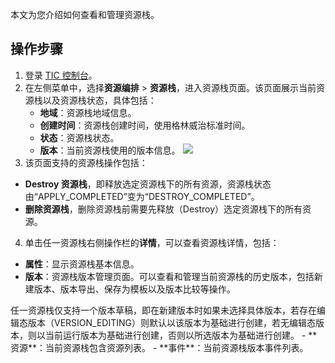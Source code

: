 本文为您介绍如何查看和管理资源栈。

## 操作步骤

1. 登录 [TIC 控制台](https://console.cloud.tencent.com/tic)。
2. 在左侧菜单中，选择**资源编排** > **资源栈**，进入资源栈页面。该页面展示当前资源栈以及资源栈状态，具体包括：
	- **地域**：资源栈地域信息。
	- **创建时间**：资源栈创建时间，使用格林威治标准时间。
	- **状态**：资源栈状态。
	- **版本**：当前资源栈使用的版本信息。
![](https://main.qcloudimg.com/raw/755ff5bb43b0e9a87dfacd8d6bb3f282.png)
3. 该页面支持的资源栈操作包括：
 - **Destroy 资源栈**，即释放选定资源栈下的所有资源，资源栈状态由“APPLY_COMPLETED”变为“DESTROY_COMPLETED”。
 - **删除资源栈**，删除资源栈前需要先释放（Destroy）选定资源栈下的所有资源。
4. 单击任一资源栈右侧操作栏的**详情**，可以查看资源栈详情，包括：
 - **属性**：显示资源栈基本信息。
 - **版本**：资源栈版本管理页面。可以查看和管理当前资源栈的历史版本，包括新建版本、版本导出、保存为模板以及版本比较等操作。
<dx-alert infotype="notice" title="">
任一资源栈仅支持一个版本草稿，即在新建版本时如果未选择具体版本，若存在编辑态版本（VERSION_EDITING）则默认以该版本为基础进行创建，若无编辑态版本，则以当前运行版本为基础进行创建，否则以所选版本为基础进行创建。
</dx-alert>
 - **资源**：当前资源栈包含资源列表。
 - **事件**：当前资源栈版本事件列表。


 
